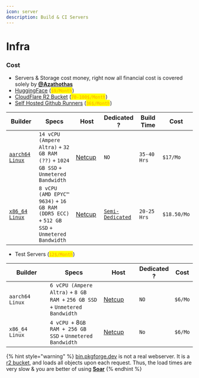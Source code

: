 ```yaml
---
icon: server
description: Build & CI Servers
---
```


# Infra

### Cost

* Servers & Storage cost money, right now all financial cost is covered solely by [**@Azathothas**](https://docs.pkgforge.dev/orgs/pkgforge-core/people#azathothas)&#x20;
* [HuggingFace](https://huggingface.co/pricing) (<mark style="color:orange;">`$9/Month`</mark>)&#x20;
* [CloudFlare R2 Bucket](https://developers.cloudflare.com/r2/pricing/) (<mark style="color:orange;">`70-100$/Month`</mark>)&#x20;
* [Self Hosted Github Runners](https://docs.github.com/en/actions/hosting-your-own-runners/managing-self-hosted-runners/about-self-hosted-runners) (<mark style="color:orange;">`36$/Month`</mark>)

<table><thead><tr><th width="129">Builder</th><th width="181">Specs</th><th width="104">Host</th><th>Dedicated ?</th><th width="116">Build Time</th><th>Cost</th></tr></thead><tbody><tr><td><a href="https://github.com/Azathothas/Toolpacks/actions/workflows/build_aarch64_Linux.yaml"><code>aarch64</code> <code>Linux</code></a></td><td><code>14 vCPU (Ampere Altra)</code> <code>+</code> <code>32 GB RAM (??)</code> <code>+</code> <code>1024 GB SSD</code> <code>+</code> <code>Unmetered Bandwidth</code></td><td><a href="https://www.netcup.eu/bestellen/produkt.php?produkt=3991">Netcup</a></td><td><code>NO</code></td><td><code>35-40</code> <code>Hrs</code></td><td><code>$17/Mo</code></td></tr><tr><td><a href="https://github.com/Azathothas/Toolpacks/actions/workflows/build_x86_64_Linux.yaml"><code>x86_64</code> <code>Linux</code></a></td><td><code>8 vCPU (AMD EPYC™ 9634)</code> <code>+</code> <code>16 GB RAM (DDR5 ECC)</code> <code>+</code> <code>512 GB SSD</code> <code>+</code> <code>Unmetered Bandwidth</code></td><td><a href="https://www.netcup.eu/bestellen/produkt.php?produkt=3694">Netcup</a></td><td><a href="https://www.netcup.eu/vserver/vergleich-root-server-vps.php"><code>Semi-Dedicated</code></a></td><td><code>20-25</code> <code>Hrs</code></td><td><code>$18.50/Mo</code></td></tr></tbody></table>

* Test Servers  (<mark style="color:orange;">`12$/Month`</mark>)

<table><thead><tr><th width="129">Builder</th><th width="181">Specs</th><th width="104">Host</th><th>Dedicated ?</th><th>Cost</th></tr></thead><tbody><tr><td><code>aarch64</code> <code>Linux</code></td><td><code>6 vCPU (Ampere Altra)</code> <code>+</code> <code>8 GB RAM +</code> <code>256 GB SSD</code> <code>+</code> <code>Unmetered Bandwidth</code></td><td><a href="https://www.netcup.com/en/server/arm-server/vps-1000-arm-g11-iv-mnz">Netcup</a></td><td><code>NO</code></td><td><code>$6/Mo</code></td></tr><tr><td><code>x86_64</code> <code>Linux</code></td><td><code>4 vCPU +</code> 8<code>GB RAM + 256 GB SSD</code> <code>+</code> <code>Unmetered Bandwidth</code></td><td><a href="https://www.netcup.com/en/server/vps/vps-1000-g11-12m-iv">Netcup</a></td><td><code>No</code></td><td><code>$6/Mo</code></td></tr></tbody></table>

{% hint style="warning" %}
[bin.pkgforge.dev](https://bin.pkgforge.dev) is not a real webserver. It is a [r2 bucket](https://developers.cloudflare.com/r2/), and loads all objects upon each request. Thus, the load times are very slow & you are better of using [**Soar**](https://github.com/pkgforge/soar)
{% endhint %}
